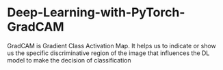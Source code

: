 # Deep-Learning-with-PyTorch-GradCAM
GradCAM is Gradient Class Activation Map. It helps us to indicate or show us the specific discriminative region of the image that influences the DL model to make the decision of classification
